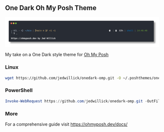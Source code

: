 ## One Dark Oh My Posh Theme

![Theme](onedark.png)

My take on a One Dark style theme for [Oh My Posh](https://ohmyposh.dev/)

### Linux

```bash
wget https://github.com/jedwillick/onedark-omp.git -O ~/.poshthemes/onedark.omp.json
```

### PowerShell

```powershell
Invoke-WebRequest https://github.com/jedwillick/onedark-omp.git -OutFile ~\AppData\Local\Programs\oh-my-posh\themes\onedark.omp.json
```

### More

For a comprehensive guide visit <https://ohmyposh.dev/docs/>
